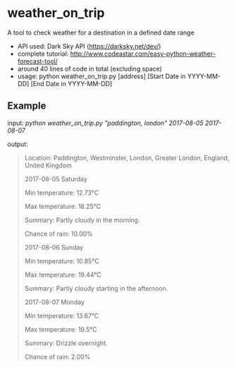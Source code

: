 # weather_on_trip
A tool to check weather for a destination in a defined date range
- API used: Dark Sky API (https://darksky.net/dev/) 
- complete tutorial: http://www.codeastar.com/easy-python-weather-forecast-tool/
- around 40 lines of code in total (excluding space) 
- usage: python weather_on_trip.py [address] [Start Date in YYYY-MM-DD] [End Date in YYYY-MM-DD]

## Example
input:
_python weather_on_trip.py "paddington, london" 2017-08-05 2017-08-07_

output:
>Location: Paddington, Westminster, London, Greater London, England, United Kingdom
>
>
>2017-08-05 Saturday
>
>Min temperature: 12.73°C
>
>Max temperature: 18.25°C
>
>Summary: Partly cloudy in the morning.
>
>Chance of rain: 10.00%
>
>
>2017-08-06 Sunday
>
>Min temperature: 10.85°C
>
>Max temperature: 19.44°C
>
>Summary: Partly cloudy starting in the afternoon.
>
>
>2017-08-07 Monday
>
>Min temperature: 13.67°C
>
>Max temperature: 19.5°C
>
>Summary: Drizzle overnight.
>
>Chance of rain: 2.00%
